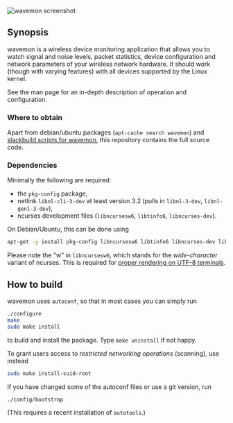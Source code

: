 ![wavemon screenshot](https://cloud.githubusercontent.com/assets/5132989/8640926/1f8436a0-28c6-11e5-9336-a79fd002c324.png)

## Synopsis

wavemon is a wireless device monitoring application that allows you to watch
signal and noise levels, packet statistics, device configuration and network
parameters of your wireless network hardware. It should work (though with
varying features) with all devices supported by the Linux kernel.

See the man page for an in-depth description of operation and configuration.

### Where to obtain

Apart from debian/ubuntu packages (`apt-cache search wavemon`) and [slackbuild  scripts for wavemon](https://slackbuilds.org/result/?search=wavemon&sv=), this repository contains the full source code.

### Dependencies

Minimally the following are required:
* the `pkg-config` package,
* netlink `libnl-cli-3-dev` at least version 3.2 (pulls in `libnl-3-dev`, `libnl-genl-3-dev`),
* ncurses development files (`libncursesw6`, `libtinfo6`, `libncurses-dev`).

On Debian/Ubuntu, this can be done using
```bash
apt-get -y install pkg-config libncursesw6 libtinfo6 libncurses-dev libnl-cli-3-dev
```

Please note the "w" in `libncursesw6`, which stands for the _wide-character_ variant of ncurses.
This is required for [proper rendering on UTF-8 terminals](https://github.com/uoaerg/wavemon/issues/70).

## How to build

wavemon uses `autoconf`, so that in most cases you can simply run
```bash
./configure
make
sudo make install
```
to build and install the package. Type `make uninstall` if not happy.

To grant users access to _restricted networking operations_ (scanning), use instead
```bash
sudo make install-suid-root
```
If you have changed some of the autoconf files or use a git version, run
```bash
./config/bootstrap
```
(This requires a recent installation of `autotools`.)
